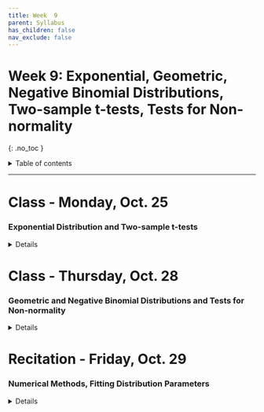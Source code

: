 ```yaml
---
title: Week  9
parent: Syllabus
has_children: false
nav_exclude: false
---
```


# Week 9: Exponential, Geometric, Negative Binomial Distributions, Two-sample t-tests, Tests for Non-normality
{: .no_toc }

<details closed markdown="block">
  <summary>
    Table of contents
  </summary>
  {: .text-delta }
1. TOC
{:toc}
</details>

---

<!-- ########################################################################### -->

# Class - Monday, Oct. 25

### Exponential Distribution and Two-sample t-tests

<details closed markdown="block">
  <summary>Details</summary>

**Poisson and Exponential**:
  + ***See class notes from last Thursday***
  + [**Exercise** (zipped RMD)](Class1/W9.C1-Exercise_Exp_Pois.Rmd.zip)
    + [Answer key (zipped RMD)](Class1/Answer_keys/W8.C2-Exercise_Exp_Pois_KEY.Rmd.zip) - [HTML](Class1/Answer_keys/W8.C2-Exercise_Exp_Pois_KEY.html){:target="blank"} - [PDF](Class1/Answer_keys/W8.C2-Exercise_Exp_Pois_KEY.pdf){:target="blank"}

**Two-sample t-tests**:
  + [**Exercise Part 2** (zipped RMD)](Class1/W9.C1-Exercise_t-tests_Part2.Rmd.zip) - [HTML](Class1/W9.C1-Exercise_t-tests_Part2.html){:target="blank"}
    + *Please note this version has been updated slightly from the version posted last Thursday*
    + [Answer key (zipped RMD)](Class1/Answer_keys/W9.C1-Exercise_t-tests_KEY.Rmd.zip) - [HTML](Class1/Answer_keys/W9.C1-Exercise_t-tests_KEY.html){:target="blank"} - [PDF](Class1/Answer_keys/W9.C1-Exercise_t-tests_KEY.pdf){:target="blank"}


</details>

<!-- ########################################################################### -->

<!-- ########################################################################### -->

# Class - Thursday, Oct. 28

### Geometric and Negative Binomial Distributions and Tests for Non-normality

<details closed markdown="block">
  <summary>Details</summary>

**Geometric and Negative Binomial**

  + **Notes** - [HTML](Class2/W9.C2_Geo_NegBinom_Distributions.html){:target="blank"} - [PDF](Class2/W9.C2_Geo_NegBinom_Distributions.pdf){:target="blank"}

**Tests for Non-normality**

  + **Exercise** - [(zipped RMD)](Class2/W9.C2_Non-normal_data.Rmd.zip) - [HTML](Class2/W9.C2_Non-normal_data.html){:target="blank"}
    + [Answer key (zipped RMD)](Class2/W9.C2_Non-normal_data_KEY.Rmd.zip) - [HTML](Class2/W9.C2_Non-normal_data_KEY.html){:target="blank"} - [PDF](Class2/W9.C2_Non-normal_data_KEY.pdf){:target="blank"}
</details>

<!-- ########################################################################### -->

<!-- ########################################################################### -->

# Recitation - Friday, Oct. 29

### Numerical Methods, Fitting Distribution Parameters

<details closed markdown="block">
  <summary>Details</summary>

+ Answer key - [zipped .Rmd](Recitation/W9.R1_Exercise_ML_fitdistr_KEY.Rmd.zip) - [HTML](Recitation/W9.R1_Exercise_ML_fitdistr_KEY.html){: target="blank"}

</details>

<!-- ########################################################################### -->
